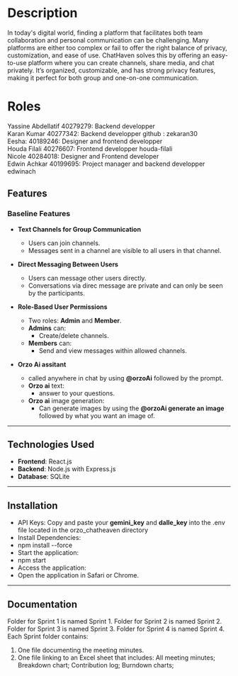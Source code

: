 # Description

In today's digital world, finding a platform that facilitates both team collaboration and personal communication can be challenging. Many platforms are either too complex or fail to offer the right balance of privacy, customization, and ease of use. ChatHaven solves this by offering an easy-to-use platform where you can create channels, share media, and chat privately. It’s organized, customizable, and has strong privacy features, making it perfect for both group and one-on-one communication.

# Roles

Yassine Abdellatif 40279279: Backend developper
<br/>
Karan Kumar 40277342: Backend developper github : zekaran30
<br/>
Eesha: 40189246: Designer and frontend developper
<br/>
Houda Filali 40276607: Frontend developper
houda-filali
<br/>
Nicole 40284018: Designer and Frontend developer
<br/>
Edwin Achkar 40199695: Project manager and backend developper
edwinach
<br/>

## Features

### Baseline Features

-   **Text Channels for Group Communication**

    -   Users can join channels.
    -   Messages sent in a channel are visible to all users in that channel.

-   **Direct Messaging Between Users**

    -   Users can message other users directly.
    -   Conversations via direc message are private and can only be seen by the participants.

-   **Role-Based User Permissions**

    -   Two roles: **Admin** and **Member**.
    -   **Admins** can:
        -   Create/delete channels.
    -   **Members** can:
        -   Send and view messages within allowed channels.

-   **Orzo Ai assitant**
    -   called anywhere in chat by using **@orzoAi** followed by the prompt.
    -   **Orzo ai** text:
        -   answer to your questions.
    -   **Orzo ai** image generation:
        -   Can generate images by using the **@orzoAi generate an image** followed by what you want an image of.

---

## Technologies Used

-   **Frontend**: React.js
-   **Backend**: Node.js with Express.js
-   **Database**: SQLite

---

## Installation
- API Keys: Copy and paste your **gemini_key** and **dalle_key** into the .env file located in the orzo_chatheaven directory
- Install Dependencies:
- npm install --force
- Start the application:
- npm start
- Access the application:
- Open the application in Safari or Chrome.

---

## Documentation
Folder for Sprint 1 is named Sprint 1.
Folder for Sprint 2 is named Sprint 2.
Folder for Sprint 3 is named Sprint 3.
Folder for Sprint 4 is named Sprint 4.
Each Sprint folder contains:
1. One file documenting the meeting minutes.
2. One file linking to an Excel sheet that includes:
All meeting minutes;
Breakdown chart;
Contribution log;
Burndown charts;

